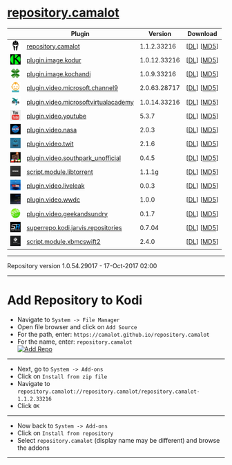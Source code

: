 # [repository.camalot](https://camalot.github.io/repository.camalot)

|  | Plugin | Version | Download |
| ----- | ----- | ----- | ----- |
| <img src="https://github.com/camalot/repository.camalot/raw/gh-pages/repository.camalot/icon.png" width="24" /> | [repository.camalot](https://github.com/camalot/plugin.repository.camalot) | 1.1.2.33216 | [[DL](https://camalot.github.io/repository.camalot/repository.camalot/repository.camalot-1.1.2.33216.zip)] [[MD5](https://camalot.github.io/repository.camalot/repository.camalot/repository.camalot-1.1.2.33216.zip.md5)] |
| <img src="https://github.com/camalot/repository.camalot/raw/gh-pages/plugin.image.kodur/icon.png" width="24" /> | [plugin.image.kodur](https://github.com/camalot/kodur) | 1.0.12.33216 | [[DL](https://camalot.github.io/repository.camalot/plugin.image.kodur/plugin.image.kodur-1.0.12.33216.zip)] [[MD5](https://camalot.github.io/repository.camalot/plugin.image.kodur/plugin.image.kodur-1.0.12.33216.zip.md5)] |
| <img src="https://github.com/camalot/repository.camalot/raw/gh-pages/plugin.image.kochandi/icon.png" width="24" /> | [plugin.image.kochandi](https://github.com/camalot/kochandi) | 1.0.9.33216 | [[DL](https://camalot.github.io/repository.camalot/plugin.image.kochandi/plugin.image.kochandi-1.0.9.33216.zip)] [[MD5](https://camalot.github.io/repository.camalot/plugin.image.kochandi/plugin.image.kochandi-1.0.9.33216.zip.md5)] |
| <img src="https://github.com/camalot/repository.camalot/raw/gh-pages/plugin.video.microsoft.channel9/icon.png" width="24" /> | [plugin.video.microsoft.channel9](https://github.com/camalot/plugin.video.microsoft.channel9) | 2.0.63.28717 | [[DL](https://camalot.github.io/repository.camalot/plugin.video.microsoft.channel9/plugin.video.microsoft.channel9-2.0.63.28717.zip)] [[MD5](https://camalot.github.io/repository.camalot/plugin.video.microsoft.channel9/plugin.video.microsoft.channel9-2.0.63.28717.zip.md5)] |
| <img src="https://github.com/camalot/repository.camalot/raw/gh-pages/plugin.video.microsoftvirtualacademy/icon.png" width="24" /> | [plugin.video.microsoftvirtualacademy](https://github.com/camalot/plugin.video.microsoftvirtualacademy) | 1.0.14.33216 | [[DL](https://camalot.github.io/repository.camalot/plugin.video.microsoftvirtualacademy/plugin.video.microsoftvirtualacademy-1.0.14.33216.zip)] [[MD5](https://camalot.github.io/repository.camalot/plugin.video.microsoftvirtualacademy/plugin.video.microsoftvirtualacademy-1.0.14.33216.zip.md5)] |
| <img src="https://github.com/camalot/repository.camalot/raw/gh-pages/plugin.video.youtube/icon.png" width="24" /> | [plugin.video.youtube](https://github.com/Kolifanes/plugin.video.youtube) | 5.3.7 | [[DL](https://camalot.github.io/repository.camalot/plugin.video.youtube/plugin.video.youtube-5.3.7.zip)] [[MD5](https://camalot.github.io/repository.camalot/plugin.video.youtube/plugin.video.youtube-5.3.7.zip.md5)] |
| <img src="https://github.com/camalot/repository.camalot/raw/gh-pages/plugin.video.nasa/icon.png" width="24" /> | [plugin.video.nasa](https://github.com/dersphere/plugin.video.nasa) | 2.0.3 | [[DL](https://camalot.github.io/repository.camalot/plugin.video.nasa/plugin.video.nasa-2.0.3.zip)] [[MD5](https://camalot.github.io/repository.camalot/plugin.video.nasa/plugin.video.nasa-2.0.3.zip.md5)] |
| <img src="https://github.com/camalot/repository.camalot/raw/gh-pages/plugin.video.twit/icon.png" width="24" /> | [plugin.video.twit](https://github.com/divingmule/plugin.video.twit) | 2.1.6 | [[DL](https://camalot.github.io/repository.camalot/plugin.video.twit/plugin.video.twit-2.1.6.zip)] [[MD5](https://camalot.github.io/repository.camalot/plugin.video.twit/plugin.video.twit-2.1.6.zip.md5)] |
| <img src="https://github.com/camalot/repository.camalot/raw/gh-pages/plugin.video.southpark_unofficial/icon.png" width="24" /> | [plugin.video.southpark_unofficial](https://github.com/wargio/plugin.video.southpark_unofficial) | 0.4.5 | [[DL](https://camalot.github.io/repository.camalot/plugin.video.southpark_unofficial/plugin.video.southpark_unofficial-0.4.5.zip)] [[MD5](https://camalot.github.io/repository.camalot/plugin.video.southpark_unofficial/plugin.video.southpark_unofficial-0.4.5.zip.md5)] |
| <img src="https://github.com/camalot/repository.camalot/raw/gh-pages/script.module.libtorrent/icon.png" width="24" /> | [script.module.libtorrent](https://github.com/DiMartinoXBMC/script.module.libtorrent) | 1.1.1g | [[DL](https://camalot.github.io/repository.camalot/script.module.libtorrent/script.module.libtorrent-1.1.1g.zip)] [[MD5](https://camalot.github.io/repository.camalot/script.module.libtorrent/script.module.libtorrent-1.1.1g.zip.md5)] |
| <img src="https://github.com/camalot/repository.camalot/raw/gh-pages/plugin.video.liveleak/icon.png" width="24" /> | [plugin.video.liveleak](https://github.com/camalot/plugin.video.liveleak) | 0.0.3 | [[DL](https://camalot.github.io/repository.camalot/plugin.video.liveleak/plugin.video.liveleak-0.0.3.zip)] [[MD5](https://camalot.github.io/repository.camalot/plugin.video.liveleak/plugin.video.liveleak-0.0.3.zip.md5)] |
| <img src="https://github.com/camalot/repository.camalot/raw/gh-pages/plugin.video.wwdc/icon.png" width="24" /> | [plugin.video.wwdc](https://github.com/plu/plugin.video.wwdc) | 1.0.0 | [[DL](https://camalot.github.io/repository.camalot/plugin.video.wwdc/plugin.video.wwdc-1.0.0.zip)] [[MD5](https://camalot.github.io/repository.camalot/plugin.video.wwdc/plugin.video.wwdc-1.0.0.zip.md5)] |
| <img src="https://github.com/camalot/repository.camalot/raw/gh-pages/plugin.video.geekandsundry/icon.png" width="24" /> | [plugin.video.geekandsundry](https://github.com/ruuk/plugin.video.geekandsundry) | 0.1.7 | [[DL](https://camalot.github.io/repository.camalot/plugin.video.geekandsundry/plugin.video.geekandsundry-0.1.7.zip)] [[MD5](https://camalot.github.io/repository.camalot/plugin.video.geekandsundry/plugin.video.geekandsundry-0.1.7.zip.md5)] |
| <img src="https://github.com/camalot/repository.camalot/raw/gh-pages/superrepo.kodi.jarvis.repositories/icon.png" width="24" /> | [superrepo.kodi.jarvis.repositories](http://srp.nu/jarvis/repositories/superrepo/superrepo.kodi.jarvis.repositories-0.7.04.zip) | 0.7.04 | [[DL](https://camalot.github.io/repository.camalot/superrepo.kodi.jarvis.repositories/superrepo.kodi.jarvis.repositories-0.7.04.zip)] [[MD5](https://camalot.github.io/repository.camalot/superrepo.kodi.jarvis.repositories/superrepo.kodi.jarvis.repositories-0.7.04.zip.md5)] |
| <img src="https://github.com/camalot/repository.camalot/raw/gh-pages/script.module.xbmcswift2/icon.png" width="24" /> | [script.module.xbmcswift2](http://mirrors.kodi.tv/addons/jarvis/script.module.xbmcswift2/script.module.xbmcswift2-2.4.0.zip) | 2.4.0 | [[DL](https://camalot.github.io/repository.camalot/script.module.xbmcswift2/script.module.xbmcswift2-2.4.0.zip)] [[MD5](https://camalot.github.io/repository.camalot/script.module.xbmcswift2/script.module.xbmcswift2-2.4.0.zip.md5)] |
----

Repository version 1.0.54.29017 - 17-Oct-2017 02:00

----


# Add Repository to Kodi

- Navigate to `System -> File Manager`
- Open file browser and click on `Add Source`
- For the path, enter: `https://camalot.github.io/repository.camalot`
- For the name, enter: `repository.camalot`  
  [![Add Repo](http://i.imgur.com/VlRyIVtl.png)](http://i.imgur.com/VlRyIVt.png)
  
--- 
  
- Next, go to `System -> Add-ons`
- Click on `Install from zip file`
- Navigate to `repository.camalot://repository.camalot/repository.camalot-1.1.2.33216`
- Click `OK`

---
- Now back to `System -> Add-ons`
- Click on `Install from repository`
- Select `repository.camalot` (display name may be different) and browse the addons

---


